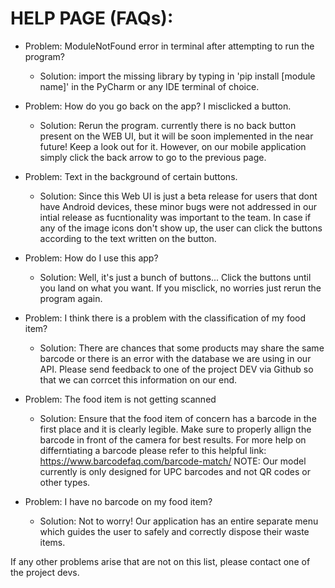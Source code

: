 # HELP PAGE (FAQs):

- Problem: ModuleNotFound error in terminal after attempting to run the program?
  - Solution: import the missing library by typing in 'pip install [module name]' in the PyCharm or any IDE terminal of choice.

- Problem: How do you go back on the app? I misclicked a button.
  - Solution: Rerun the program. currently there is no back button present on the WEB UI, but it will be soon implemented in the near future! Keep a look out for it. However, on our mobile application simply click the back arrow to go to the previous page. 

- Problem: Text in the background of certain buttons.
  - Solution: Since this Web UI is just a beta release for users that dont have Android devices, these minor bugs were not addressed in our intial release as fucntionality was important to the team. In case if any of the image icons don't show up, the user can click the buttons according to the text written on the button.

- Problem: How do I use this app?
  - Solution: Well, it's just a bunch of buttons... Click the buttons until you land on what you want. If you misclick, no worries just rerun the program again.

- Problem: I think there is a problem with the classification of my food item?
  - Solution: There are chances that some products may share the same barcode or there is an error with the database we are using in our API. Please send feedback to one of the project DEV via Github so that we can corrcet this information on our end.
 
- Problem: The food item is not getting scanned
  - Solution: Ensure that the food item of concern has a barcode in the first place and it is clearly legible. Make sure to properly allign the barcode in front of the camera for best results. For more help on differntiating a barcode please refer to this helpful link: https://www.barcodefaq.com/barcode-match/
 NOTE: Our model currently is only designed for UPC barcodes and not QR codes or other types.
 
- Problem: I have no barcode on my food item?
  - Solution: Not to worry! Our application has an entire separate menu which guides the user to safely and correctly dispose their waste items.

If any other problems arise that are not on this list, please contact one of the project devs.
